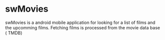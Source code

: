 # swMovies

swMovies is a android mobile application for looking for a list of films and the upcomming films. Fetching films is processed from the movie data base ( TMDB)
